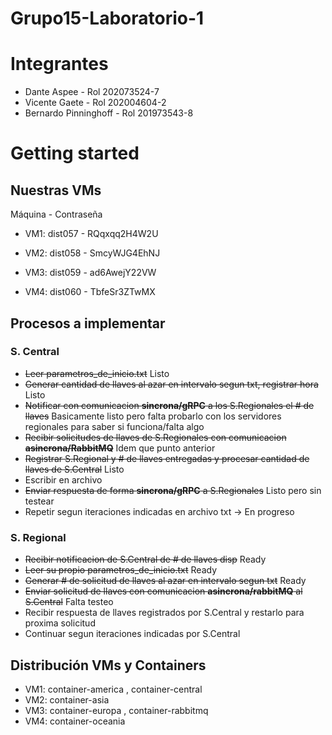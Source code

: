 # Grupo15-Laboratorio-1

# Integrantes
* Dante Aspee - Rol 202073524-7
* Vicente Gaete - Rol 202004604-2
* Bernardo Pinninghoff - Rol 201973543-8

# Getting started

## Nuestras VMs

Máquina - Contraseña

- VM1: dist057 - RQqxqq2H4W2U

- VM2: dist058 - SmcyWJG4EhNJ

- VM3: dist059 - ad6AwejY22VW

- VM4: dist060 - TbfeSr3ZTwMX

## Procesos a implementar

### S. Central

* ~~Leer parametros_de_inicio.txt~~ Listo
* ~~Generar cantidad de llaves al azar en intervalo segun txt, registrar hora~~ Listo
* ~~Notificar con comunicacion **sincrona/gRPC** a los S.Regionales el # de llaves~~ Basicamente listo pero falta probarlo con los servidores regionales para saber si funciona/falta algo
* ~~Recibir solicitudes de llaves de S.Regionales con comunicacion **asincrona/RabbitMQ**~~ Idem que punto anterior
* ~~Registrar S.Regional y # de llaves entregadas y procesar cantidad de llaves de S.Central~~ Listo
* Escribir en archivo 
* ~~Enviar respuesta de forma **sincrona/gRPC** a S.Regionales~~ Listo pero sin testear
* Repetir segun iteraciones indicadas en archivo txt -> En progreso

### S. Regional

* ~~Recibir notificacion de S.Central de # de llaves disp~~  Ready
* ~~Leer su propio parametros_de_inicio.txt~~ Ready
* ~~Generar # de solicitud de llaves al azar en intervalo segun txt~~ Ready
* ~~Enviar solicitud de llaves con comunicacion **asincrona/rabbitMQ** al S.Central~~ Falta testeo
* Recibir respuesta de llaves registrados por S.Central y restarlo para proxima solicitud
* Continuar segun iteraciones indicadas por S.Central


## Distribución VMs y Containers

* VM1: container-america , container-central
* VM2: container-asia
* VM3: container-europa , container-rabbitmq
* VM4: container-oceania
